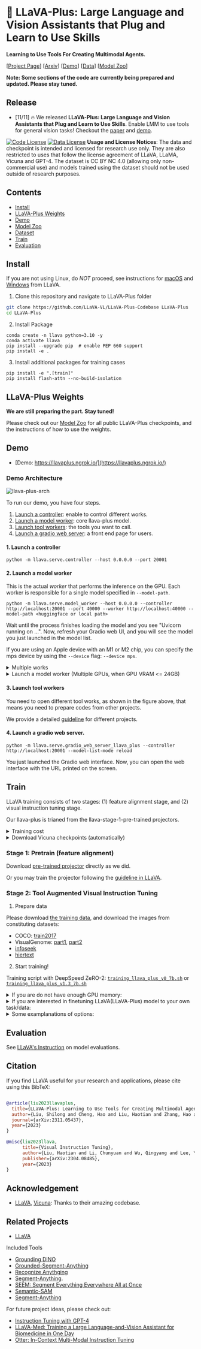 # 🌋  LLaVA-Plus: Large Language and Vision Assistants that Plug and Learn to Use Skills


**Learning to Use Tools For Creating Multimodal Agents.**

[[Project Page](https://llava-vl.github.io/llava-plus)] [[Arxiv](https://arxiv.org/abs/2311.05437)]  [[Demo](https://llavaplus.ngrok.io/)]  [[Data](https://huggingface.co/datasets/LLaVA-VL/llava-plus-data)] [[Model Zoo]()] 

**Note: Some sections of the code are currently being prepared and updated. Please stay tuned.**


## Release
- [11/11] 🔥 We released **LLaVA-Plus: Large Language and Vision Assistants that Plug and Learn to Use Skills**. Enable LMM to use tools for general vision tasks! Checkout the [paper]() and [demo](https://llavaplus.ngrok.io/).


[![Code License](https://img.shields.io/badge/Code%20License-Apache_2.0-green.svg)](https://github.com/tatsu-lab/stanford_alpaca/blob/main/LICENSE)
[![Data License](https://img.shields.io/badge/Data%20License-CC%20By%20NC%204.0-red.svg)](https://github.com/tatsu-lab/stanford_alpaca/blob/main/DATA_LICENSE)
**Usage and License Notices**: The data and checkpoint is intended and licensed for research use only. They are also restricted to uses that follow the license agreement of LLaVA, LLaMA, Vicuna and GPT-4. The dataset is CC BY NC 4.0 (allowing only non-commercial use) and models trained using the dataset should not be used outside of research purposes.


## Contents
- [Install](#install)
- [LLaVA-Plus Weights](#llava-plus-weights)
- [Demo](#demo)
- [Model Zoo](docs/llava-plus/modelzoo.md)
- [Dataset](docs/llava-plus/dataset.md)
- [Train](#train)
- [Evaluation](#evaluation)

## Install

If you are not using Linux, do *NOT* proceed, see instructions for [macOS](https://github.com/haotian-liu/LLaVA/blob/main/docs/macOS.md) and [Windows](https://github.com/haotian-liu/LLaVA/blob/main/docs/Windows.md) from LLaVA.

1. Clone this repository and navigate to LLaVA-Plus folder
```bash
git clone https://github.com/LLaVA-VL/LLaVA-Plus-Codebase LLaVA-Plus
cd LLaVA-Plus
```

2. Install Package
```Shell
conda create -n llava python=3.10 -y
conda activate llava
pip install --upgrade pip  # enable PEP 660 support
pip install -e .
```

3. Install additional packages for training cases
```
pip install -e ".[train]"
pip install flash-attn --no-build-isolation
```

## LLaVA-Plus Weights

**We are still preparing the part. Stay tuned!**

Please check out our [Model Zoo](https://github.com/haotian-liu/LLaVA/blob/main/docs/MODEL_ZOO.md) for all public LLaVA-Plus checkpoints, and the instructions of how to use the weights.

## Demo

- [Demo: https://llavaplus.ngrok.io/](https://llavaplus.ngrok.io/)

### Demo Architecture

![llava-plus-arch](images/llava-plus-arch.png)


To run our demo, you have four steps.

1. [Launch a controller](#1-Launch-a-controller): enable to control different works.
2. [Launch a model worker](#2-Launch-a-model-worker): core llava-plus model.
3. [Launch tool workers](#3-Launch-tool-workers): the tools you want to call.
4. [Launch a gradio web server](#4-Launch-a-gradio-web-server): a front end page for users.

#### 1. Launch a controller
```Shell
python -m llava.serve.controller --host 0.0.0.0 --port 20001
```

#### 2. Launch a model worker

This is the actual *worker* that performs the inference on the GPU.  Each worker is responsible for a single model specified in `--model-path`.

```Shell
python -m llava.serve.model_worker --host 0.0.0.0 --controller http://localhost:20001 --port 40000 --worker http://localhost:40000 --model-path <huggingface or local path>
```

Wait until the process finishes loading the model and you see "Uvicorn running on ...".  Now, refresh your Gradio web UI, and you will see the model you just launched in the model list.

If you are using an Apple device with an M1 or M2 chip, you can specify the mps device by using the `--device` flag: `--device mps`.

<details>
<summary>Multiple works</summary>
You can launch as many workers as you want, and compare between different model checkpoints in the same Gradio interface. Please keep the `--controller` the same, and modify the `--port` and `--worker` to a different port number for each worker.
```Shell
python -m llava.serve.model_worker --host 0.0.0.0 --controller http://localhost:20001 --port <different from 40000, say 40001> --worker http://localhost:<change accordingly, i.e. 40001> --model-path <ckpt2>
```
</details>


<details>
<summary>Launch a model worker (Multiple GPUs, when GPU VRAM <= 24GB)</summary>

If the VRAM of your GPU is less than 24GB (e.g., RTX 3090, RTX 4090, etc.), you may try running it with multiple GPUs. Our latest code base will automatically try to use multiple GPUs if you have more than one GPU. You can specify which GPUs to use with `CUDA_VISIBLE_DEVICES`. Below is an example of running with the first two GPUs.

```Shell
CUDA_VISIBLE_DEVICES=0,1 python -m llava.serve.model_worker --host 0.0.0.0 --controller http://localhost:20001 --port 40000 --worker http://localhost:40000 --model-path <huggingface or local path>
```
</details>

#### 3. Launch tool workers
You need to open different tool works, as shown in the figure above, that means you need to prepare codes from other projects.

We provide a detailed [guideline](docs/llava-plus/tools.md) for different projects.


#### 4. Launch a gradio web server.
```Shell
python -m llava.serve.gradio_web_server_llava_plus --controller http://localhost:20001 --model-list-mode reload
```
You just launched the Gradio web interface. Now, you can open the web interface with the URL printed on the screen. 



## Train



LLaVA training consists of two stages: (1) feature alignment stage, and  (2) visual instruction tuning stage.

Our llava-plus is trianed from the llava-stage-1-pre-trained projectors.

<details>
<summary>Training cost</summary>
LLaVA-Plus is trained on 4/8 A100 GPUs with 80GB memory. To train on fewer GPUs, you can reduce the `per_device_train_batch_size` and increase the `gradient_accumulation_steps` accordingly. Always keep the global batch size the same: `per_device_train_batch_size` x `gradient_accumulation_steps` x `num_gpus`.
</details>


<details>
<summary>Download Vicuna checkpoints (automatically)</summary>

Our base model Vicuna v1.5, which is an instruction-tuned chatbot, will be downloaded automatically when you run our provided training scripts. No action is needed.
</details>

### Stage 1: Pretrain (feature alignment)

Download [pre-trained projector](https://github.com/haotian-liu/LLaVA/blob/main/docs/MODEL_ZOO.md#projector-weights) directly as we did.

Or you may train the projector following the [guideline in LLaVA](https://github.com/haotian-liu/LLaVA/tree/main#pretrain-feature-alignment).



### Stage 2: Tool Augmented Visual Instruction Tuning

1. Prepare data

Please download [the training data](https://huggingface.co/datasets/LLaVA-VL/llava-plus-data), and download the images from constituting datasets:

- COCO: [train2017](http://images.cocodataset.org/zips/train2017.zip)
- VisualGenome: [part1](https://cs.stanford.edu/people/rak248/VG_100K_2/images.zip), [part2](https://cs.stanford.edu/people/rak248/VG_100K_2/images2.zip)
- [infoseek](https://open-vision-language.github.io/infoseek/)
- [hiertext](https://github.com/google-research-datasets/hiertext)

2. Start training!

Training script with DeepSpeed ZeRO-2: [`training_llava_plus_v0_7b.sh`](scripts/llava_plus/training_llava_plus_v0_7b.sh) or [`training_llava_plus_v1.3_7b.sh`](scripts/llava_plus/training_llava_plus_v1.3_7b.sh)



<details>
<summary>If you are do not have enough GPU memory:</summary>
- Use LoRA. See LLaVA repo for more details.
- Replace `zero2.json` with `zero3.json` or `zero3_offload.json`.
</details>

<details>
<summary>If you are interested in finetuning LLaVA(LLaVA-Plus) model to your own task/data:</summary>
please check out [`Finetune_Custom_Data.md`](https://github.com/haotian-liu/LLaVA/blob/main/docs/Finetune_Custom_Data.md)。
</details>
<details>
<summary>Some examplanations of options:</summary>

- `--data_path path/to/llava-150k-tool-aug.json,path/to/llava-plus-v1-117k-tool-merge.json`: You may pass multiple data files with `,` seperated.
- `--image_folder /path/to/coco/train2017/,/path/to/hiertext/train,/path/to/infoseek/infoseek_images,/path/to/instruct-pix2pix/clip-filtered-dataset,/path/to/goldg/vg_mdetr/images`: You may pass multiple image folders with `,` seperated. Note that it may cause problems if multiple folders have images with the same name.
- `--mm_projector_type mlp2x_gelu`: the two-layer MLP vision-language connector.
- `--vision_tower openai/clip-vit-large-patch14-336`: CLIP ViT-L/14 336px.
- `--image_aspect_ratio pad`: this pads the non-square images to square, instead of cropping them; it slightly reduces hallucination.
- `--group_by_modality_length True`: this should only be used when your instruction tuning dataset contains both language (e.g. ShareGPT) and multimodal (e.g. LLaVA-Instruct). It makes the training sampler only sample a single modality (either image or language) during training, which we observe to speed up training by ~25%, and does not affect the final outcome.
</details>

## Evaluation

See [LLaVA's Instruction](https://github.com/haotian-liu/LLaVA/tree/main#evaluation) on model evaluations.

## Citation

If you find LLaVA useful for your research and applications, please cite using this BibTeX:
```bibtex

@article{liu2023llavaplus,
  title={LLaVA-Plus: Learning to Use Tools for Creating Multimodal Agents},
  author={Liu, Shilong and Cheng, Hao and Liu, Haotian and Zhang, Hao and Li, Feng and Ren, Tianhe and Zou, Xueyan and Yang, Jianwei and Su, Hang and Zhu, Jun and Zhang, Lei and Gao, Jianfeng and Li, Chunyuan},
  journal={arXiv:2311.05437},
  year={2023}
}

@misc{liu2023llava,
      title={Visual Instruction Tuning}, 
      author={Liu, Haotian and Li, Chunyuan and Wu, Qingyang and Lee, Yong Jae},
      publisher={arXiv:2304.08485},
      year={2023}
}
```

## Acknowledgement

- [LLaVA](https://github.com/haotian-liu/LLaVA), [Vicuna](https://github.com/lm-sys/FastChat): Thanks to their amazing codebase.


## Related Projects
- [LLaVA](https://llava-vl.github.io/)

Included Tools
- [Grounding DINO](https://github.com/IDEA-Research/GroundingDINO)
- [Grounded-Segment-Anything](https://github.com/IDEA-Research/Grounded-Segment-Anything)
- [Recognize Anythging](https://github.com/xinyu1205/recognize-anything)
- [Segment-Anything](https://github.com/facebookresearch/segment-anything).
- [SEEM: Segment Everything Everywhere All at Once](https://github.com/UX-Decoder/Segment-Everything-Everywhere-All-At-Once)
- [Semantic-SAM](https://github.com/UX-Decoder/Semantic-SAM)
- [Segment-Anything](https://github.com/facebookresearch/segment-anything)


For future project ideas, please check out:
- [Instruction Tuning with GPT-4](https://github.com/Instruction-Tuning-with-GPT-4/GPT-4-LLM)
- [LLaVA-Med: Training a Large Language-and-Vision Assistant for Biomedicine in One Day](https://github.com/microsoft/LLaVA-Med)
- [Otter: In-Context Multi-Modal Instruction Tuning](https://github.com/Luodian/Otter)
